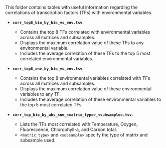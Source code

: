This folder contains tables with useful information regarding the correlations of transcription factors (TFs) with environmental variables.

- **`corr_top8_bio_by_bio_vs_env.tsv`**:
  - Contains the top 8 TFs correlated with environmental variables across all matrices and subsamples.
  - Displays the maximum correlation value of these TFs to any environmental variable.
  - Includes the average correlation of these TFs to the top 5 most correlated environmental variables.

- **`corr_top8_env_by_bio_vs_env.tsv`**:
  - Contains the top 8 environmental variables correlated with TFs across all matrices and subsamples.
  - Displays the maximum correlation value of these environmental variables to any TF.
  - Includes the average correlation of these environmental variables to the top 5 most correlated TFs.

- **`corr_top_bio_by_abs_sum_<matrix_type>_<subsample>.tsv`**:
  - Lists the TFs most correlated with Temperature, Oxygen, Fluorescence, Chlorophyll-a, and Carbon total.
  - `<matrix_type>` and `<subsample>` specify the type of matrix and subsample used.
